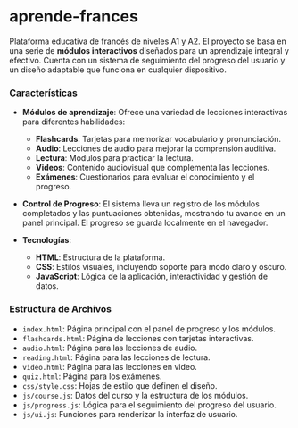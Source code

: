 # aprende-frances

Plataforma educativa de francés de niveles A1 y A2. El proyecto se basa en una serie de **módulos interactivos** diseñados para un aprendizaje integral y efectivo. Cuenta con un sistema de seguimiento del progreso del usuario y un diseño adaptable que funciona en cualquier dispositivo.

### Características

* **Módulos de aprendizaje**: Ofrece una variedad de lecciones interactivas para diferentes habilidades:
    * **Flashcards**: Tarjetas para memorizar vocabulario y pronunciación.
    * **Audio**: Lecciones de audio para mejorar la comprensión auditiva.
    * **Lectura**: Módulos para practicar la lectura.
    * **Videos**: Contenido audiovisual que complementa las lecciones.
    * **Exámenes**: Cuestionarios para evaluar el conocimiento y el progreso.

* **Control de Progreso**: El sistema lleva un registro de los módulos completados y las puntuaciones obtenidas, mostrando tu avance en un panel principal. El progreso se guarda localmente en el navegador.

* **Tecnologías**:
    * **HTML**: Estructura de la plataforma.
    * **CSS**: Estilos visuales, incluyendo soporte para modo claro y oscuro.
    * **JavaScript**: Lógica de la aplicación, interactividad y gestión de datos.

### Estructura de Archivos

* `index.html`: Página principal con el panel de progreso y los módulos.
* `flashcards.html`: Página de lecciones con tarjetas interactivas.
* `audio.html`: Página para las lecciones de audio.
* `reading.html`: Página para las lecciones de lectura.
* `video.html`: Página para las lecciones en video.
* `quiz.html`: Página para los exámenes.
* `css/style.css`: Hojas de estilo que definen el diseño.
* `js/course.js`: Datos del curso y la estructura de los módulos.
* `js/progress.js`: Lógica para el seguimiento del progreso del usuario.
* `js/ui.js`: Funciones para renderizar la interfaz de usuario.